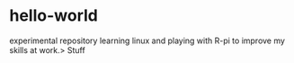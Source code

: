 # hello-world
experimental repository
learning linux and playing with R-pi to improve my skills at work.>
Stuff
